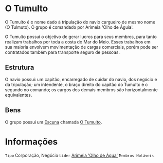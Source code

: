 <!-- TITLE: Tumulto, O (Facção) -->
<!-- SUBTITLE: Visão geral sobre O Tumulto (Facção) -->

# O Tumulto
O Tumulto é o nome dado à tripulação do navio cargueiro de mesmo nome (O Tulmuto). O grupo é comandado por Arimeia 'Olho de Águia'.

O Tumulto possui o objetivo de gerar lucros para seus membros, para tanto realizam trabalhos por toda a costa do Mar do Meio. Esses trabalhos em sua maioria envolvem movimentação de cargas comerciais, porém pode ser contratados também para transporte seguro de pessoas.

## Estrutura
O navio possui: um capitão, encarregado de cuidar do navio, dos negócio e da tripulação; um intendente, o braço direito do capitão do Tumulto é o segundo no comando; os cargos dos demais membros são horizontalmente equivalentes.

## Bens
O grupo possui um [Escuna]() chamada [O Tumulto]().

# Informações
`Tipo` Corporação, Negócio
`Líder` [Arimeia 'Olho de Água']()
`Membros Notáveis`



